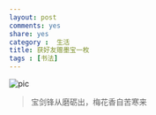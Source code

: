 ```yaml
---
layout: post
comments: yes
share: yes
category :  生活
title: 获好友赠墨宝一枚
tags : [书法]
---
```


![pic](http://i.imgur.com/Ew8QS2P.jpg)

> 宝剑锋从磨砺出，梅花香自苦寒来
